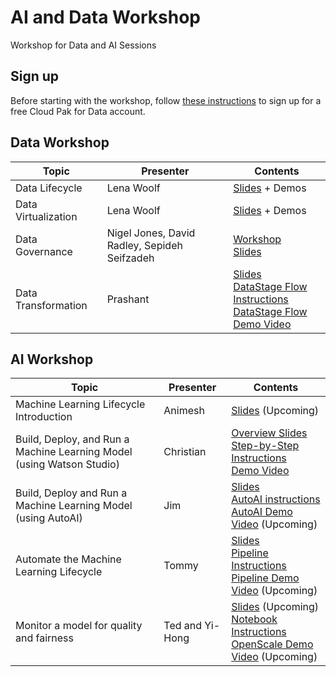 # AI and Data Workshop
Workshop for Data and AI Sessions

## Sign up

Before starting with the workshop, follow [these instructions](sign-up/README.md)
to sign up for a free Cloud Pak for Data account.

## Data Workshop

|Topic|Presenter|Contents|
|---|---|---|
|Data Lifecycle|Lena Woolf|[Slides](data-governance-lab/ADP_workshop_data_lifecycle.pdf) + Demos
|Data Virtualization|Lena Woolf|[Slides](data-governance-lab/ADP_workshop_data_lifecycle.pdf) + Demos
|Data Governance|Nigel Jones, David Radley, Sepideh Seifzadeh|[Workshop](https://dataplatform.cloud.ibm.com/docs/content/wsj/getting-started/df_gov_trust.html?context=cpdaas&audience=wdp) <br>[Slides](data-governance-lab/DataAndGovernanceLab.pdf)|
|Data Transformation|Prashant|[Slides](/data-integration-with-datastage/DATASTAGE_WS.pdf) <br>[DataStage Flow Instructions](https://dataplatform.cloud.ibm.com/docs/content/wsj/getting-started/df_data_integrate.html?context=cpdaas&audience=wdp) <br>[DataStage Flow Demo Video](https://video.ibm.com/channel/23952663/video/df-data-integrate)|

## AI Workshop

|Topic|Presenter|Contents|
|---|---|---|
|Machine Learning Lifecycle Introduction|Animesh|[Slides]() (Upcoming) |
|Build, Deploy, and Run a Machine Learning Model (using Watson Studio)|Christian|[Overview Slides](/build-and-deploy-with-studio/ai-workshop-build-deploy-studio.pdf)<br>[Step-by-Step Instructions](build-and-deploy-with-studio/README.md)<br>[Demo Video](https://video.ibm.com/recorded/131493070)|
|Build, Deploy and Run a Machine Learning Model (using AutoAI)|Jim|[Slides](/build-and-deploy-with-autoai/ai-workshop-build-deploy-autoai.pdf) <br>[AutoAI instructions](/build-and-deploy-with-autoai/README.md) <br>[AutoAI Demo Video]() (Upcoming)|
|Automate the Machine Learning Lifecycle|Tommy|[Slides](/watson-studio-pipelines/watson-studio-pipelines.pdf) <br>[Pipeline Instructions](/watson-studio-pipelines/README.md) <br>[Pipeline Demo Video](https://ibm.ent.box.com/file/988330608311) (Upcoming)|
|Monitor a model for quality and fairness|Ted and Yi-Hong|[Slides]() (Upcoming) <br>[Notebook Instructions](/monitor-model-with-openscale) <br>[OpenScale Demo Video](https://ibm.ent.box.com/file/995675234686) (Upcoming)|
